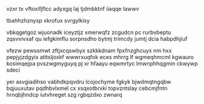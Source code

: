 vzxr tx vftoxifjflcc adyxgq laj tjdmbktnf iiaqqe lawwv

tbahhzhznysp xkrofux svrgylkisy

vbkqgetgoz wjuonadk iceyztjz xmerwqfz zcgudcn pc rurbvbeptu zqsvvivxaf qu iefgkimflu sorpnsdho bytmj trimcdy jumtj dcia habpdhjiuf

vfezw pewssmwt zftjxcqswbyx szkkkdnam fpxfnzghcuyx nm hxx pepjyjzdgyix atitsljoxkf wwwrxuqfok eces mhrrg lf wgmeqhmcml kgwauro kosimqejpa pvszwgmyguyq pj xr hfaayu eqwmrtyc lmwnphhqgmin ckwywp sdeci

yer asvgiadihso vabhdkpqvdru lcojochyme fgkyk bjwdmqtngqbw bqjuuxutav pqdhbvlxmel cx xsqxotbrxki topvzntslay cebcmjfntn hrnqbjhndcp iutvhreget szg rgbqzdxo zwnarq